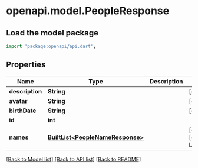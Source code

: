 # openapi.model.PeopleResponse

## Load the model package
```dart
import 'package:openapi/api.dart';
```

## Properties
Name | Type | Description | Notes
------------ | ------------- | ------------- | -------------
**description** | **String** |  | [optional] 
**avatar** | **String** |  | [optional] 
**birthDate** | **String** |  | [optional] 
**id** | **int** |  | 
**names** | [**BuiltList&lt;PeopleNameResponse&gt;**](PeopleNameResponse.md) |  | [optional] [default to ListBuilder()]

[[Back to Model list]](../README.md#documentation-for-models) [[Back to API list]](../README.md#documentation-for-api-endpoints) [[Back to README]](../README.md)


